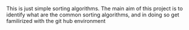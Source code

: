 This is just simple sorting algorithms. The main aim of this project is to identify what are the common sorting algorithms, and in doing so get familirized with the git hub environment
